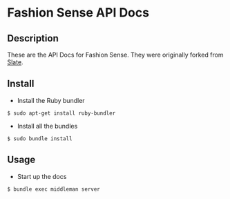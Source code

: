 # Fashion Sense API Docs

## Description
These are the API Docs for Fashion Sense. They were originally forked from [Slate](https://github.com/lord/slate).

## Install
* Install the Ruby bundler
```
$ sudo apt-get install ruby-bundler
```
* Install all the bundles
```
$ sudo bundle install
```

## Usage
* Start up the docs
```
$ bundle exec middleman server
```
